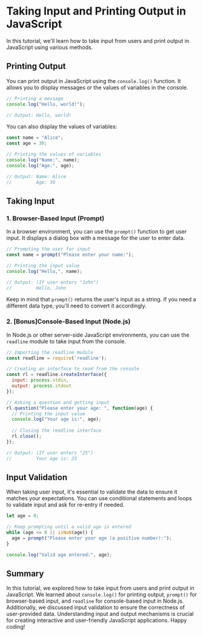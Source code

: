 # Taking Input and Printing Output in JavaScript

In this tutorial, we'll learn how to take input from users and print output in JavaScript using various methods.

## Printing Output

You can print output in JavaScript using the `console.log()` function. It allows you to display messages or the values of variables in the console.

```javascript
// Printing a message
console.log("Hello, world!");

// Output: Hello, world!
```

You can also display the values of variables:

```javascript
const name = "Alice";
const age = 30;

// Printing the values of variables
console.log("Name:", name);
console.log("Age:", age);

// Output: Name: Alice
//         Age: 30
```

## Taking Input

### 1. Browser-Based Input (Prompt)

In a browser environment, you can use the `prompt()` function to get user input. It displays a dialog box with a message for the user to enter data.

```javascript
// Prompting the user for input
const name = prompt("Please enter your name:");

// Printing the input value
console.log("Hello,", name);

// Output: (If user enters "John")
//         Hello, John
```

Keep in mind that `prompt()` returns the user's input as a string. If you need a different data type, you'll need to convert it accordingly.

### 2. [Bonus]Console-Based Input (Node.js)

In Node.js or other server-side JavaScript environments, you can use the `readline` module to take input from the console.

```javascript
// Importing the readline module
const readline = require('readline');

// Creating an interface to read from the console
const rl = readline.createInterface({
  input: process.stdin,
  output: process.stdout
});

// Asking a question and getting input
rl.question("Please enter your age: ", function(age) {
  // Printing the input value
  console.log("Your age is:", age);
  
  // Closing the readline interface
  rl.close();
});

// Output: (If user enters "25")
//         Your age is: 25
```

## Input Validation

When taking user input, it's essential to validate the data to ensure it matches your expectations. You can use conditional statements and loops to validate input and ask for re-entry if needed.

```javascript
let age = 0;

// Keep prompting until a valid age is entered
while (age <= 0 || isNaN(age)) {
  age = prompt("Please enter your age (a positive number):");
}

console.log("Valid age entered:", age);
```
## Summary

In this tutorial, we explored how to take input from users and print output in JavaScript. We learned about `console.log()` for printing output, `prompt()` for browser-based input, and `readline` for console-based input in Node.js. Additionally, we discussed input validation to ensure the correctness of user-provided data. Understanding input and output mechanisms is crucial for creating interactive and user-friendly JavaScript applications. Happy coding!